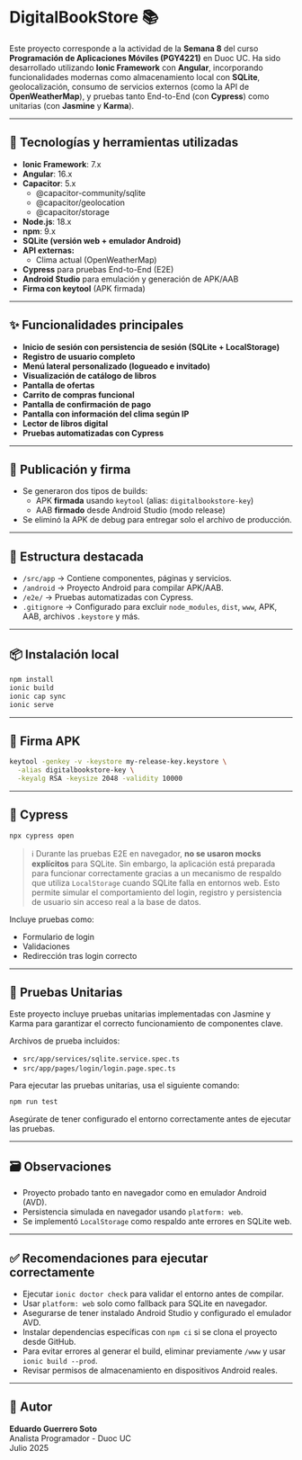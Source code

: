 # DigitalBookStore 📚

Este proyecto corresponde a la actividad de la **Semana 8** del curso **Programación de Aplicaciones Móviles (PGY4221)** en Duoc UC. Ha sido desarrollado utilizando **Ionic Framework** con **Angular**, incorporando funcionalidades modernas como almacenamiento local con **SQLite**, geolocalización, consumo de servicios externos (como la API de **OpenWeatherMap**), y pruebas tanto End-to-End (con **Cypress**) como unitarias (con **Jasmine** y **Karma**).

---

## 🔧 Tecnologías y herramientas utilizadas

- **Ionic Framework**: 7.x
- **Angular**: 16.x
- **Capacitor**: 5.x
  - @capacitor-community/sqlite
  - @capacitor/geolocation
  - @capacitor/storage
- **Node.js**: 18.x
- **npm**: 9.x
- **SQLite (versión web + emulador Android)**
- **API externas:**
  - Clima actual (OpenWeatherMap)
- **Cypress** para pruebas End-to-End (E2E)
- **Android Studio** para emulación y generación de APK/AAB
- **Firma con keytool** (APK firmada)

---

## ✨ Funcionalidades principales

- **Inicio de sesión con persistencia de sesión (SQLite + LocalStorage)**
- **Registro de usuario completo**
- **Menú lateral personalizado (logueado e invitado)**
- **Visualización de catálogo de libros**
- **Pantalla de ofertas**
- **Carrito de compras funcional**
- **Pantalla de confirmación de pago**
- **Pantalla con información del clima según IP**
- **Lector de libros digital**
- **Pruebas automatizadas con Cypress**

---

## 📱 Publicación y firma

- Se generaron dos tipos de builds:
  - APK **firmada** usando `keytool` (alias: `digitalbookstore-key`)
  - AAB **firmado** desde Android Studio (modo release)
- Se eliminó la APK de debug para entregar solo el archivo de producción.

---

## 📁 Estructura destacada

- `/src/app` → Contiene componentes, páginas y servicios.
- `/android` → Proyecto Android para compilar APK/AAB.
- `/e2e/` → Pruebas automatizadas con Cypress.
- `.gitignore` → Configurado para excluir `node_modules`, `dist`, `www`, APK, AAB, archivos `.keystore` y más.

---

## 📦 Instalación local

```bash
npm install
ionic build
ionic cap sync
ionic serve
```

---

## 🔐 Firma APK

```bash
keytool -genkey -v -keystore my-release-key.keystore \
  -alias digitalbookstore-key \
  -keyalg RSA -keysize 2048 -validity 10000
```

---

## 🧪 Cypress

```bash
npx cypress open
```

> ℹ️ Durante las pruebas E2E en navegador, **no se usaron mocks explícitos** para SQLite. Sin embargo, la aplicación está preparada para funcionar correctamente gracias a un mecanismo de respaldo que utiliza `LocalStorage` cuando SQLite falla en entornos web. Esto permite simular el comportamiento del login, registro y persistencia de usuario sin acceso real a la base de datos.

Incluye pruebas como:
- Formulario de login
- Validaciones
- Redirección tras login correcto

---

## 🧪 Pruebas Unitarias

Este proyecto incluye pruebas unitarias implementadas con Jasmine y Karma para garantizar el correcto funcionamiento de componentes clave.

Archivos de prueba incluidos:
- `src/app/services/sqlite.service.spec.ts`
- `src/app/pages/login/login.page.spec.ts`

Para ejecutar las pruebas unitarias, usa el siguiente comando:

```bash
npm run test
```

Asegúrate de tener configurado el entorno correctamente antes de ejecutar las pruebas.

---

## 🗃️ Observaciones

- Proyecto probado tanto en navegador como en emulador Android (AVD).
- Persistencia simulada en navegador usando `platform: web`.
- Se implementó `LocalStorage` como respaldo ante errores en SQLite web.

---

## ✅ Recomendaciones para ejecutar correctamente

- Ejecutar `ionic doctor check` para validar el entorno antes de compilar.
- Usar `platform: web` solo como fallback para SQLite en navegador.
- Asegurarse de tener instalado Android Studio y configurado el emulador AVD.
- Instalar dependencias específicas con `npm ci` si se clona el proyecto desde GitHub.
- Para evitar errores al generar el build, eliminar previamente `/www` y usar `ionic build --prod`.
- Revisar permisos de almacenamiento en dispositivos Android reales.

---

## 👤 Autor

**Eduardo Guerrero Soto**  
Analista Programador - Duoc UC  
Julio 2025
